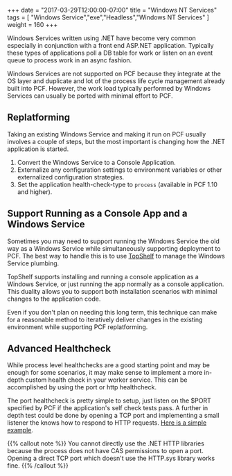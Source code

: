 +++
date = "2017-03-29T12:00:00-07:00"
title = "Windows NT Services"
tags = [ "Windows Service","exe","Headless","Windows NT Services" ]
weight = 160
+++

Windows Services written using .NET have become very common especially in conjunction with a front end ASP.NET application. Typically these types of applications poll a DB table for work or listen on an event queue to process work in an async fashion.

Windows Services are not supported on PCF because they integrate at the OS layer and duplicate and lot of the process life cycle management already built into PCF. However, the work load typically performed by Windows Services can usually be ported with minimal effort to PCF.

## Replatforming

Taking an existing Windows Service and making it run on PCF usually involves a couple of steps, but the most important is changing how the .NET application is started.

1. Convert the Windows Service to a Console Application.
2. Externalize any configuration settings to environment variables or other externalized configuration strategies.
3. Set the application health-check-type to `process` (available in PCF 1.10 and higher).

## Support Running as a Console App and a Windows Service

Sometimes you may need to support running the Windows Service the old way as a Windows Service while simultaneously supporting deployment to PCF. The best way to handle this is to use [TopShelf](http://topshelf-project.com/) to manage the Windows Service plumbing.

TopShelf supports installing and running a console application as a Windows Service, or just running the app normally as a console application. This duality allows you to support both installation scenarios with minimal changes to the application code.

Even if you don't plan on needing this long term, this technique can make for a reasonable method to iteratively deliver changes in the existing environment while supporting PCF replatforming.

## Advanced Healthcheck

While process level healthchecks are a good starting point and may be enough for some scenarios, it may make sense to implement a more in-depth custom health check in your worker service. This can be accomplished by using the port or http healthcheck.

The port healthcheck is pretty simple to setup, just listen on the $PORT specified by PCF if the application's self check tests pass. A further in depth test could be done by opening a TCP port and implementing a small listener the knows how to respond to HTTP requests. [Here is a simple example](https://github.com/sneal/SocketConsoleApp).

{{% callout note %}}
You cannot directly use the .NET HTTP libraries because the process does not have CAS permissions to open a port. Opening a direct TCP port which doesn't use the HTTP.sys library works fine.
{{% /callout %}}

